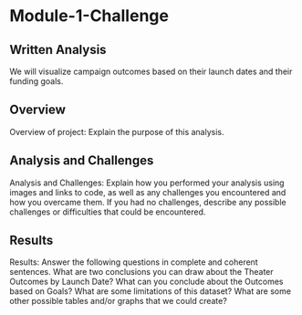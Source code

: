 # Module-1-Challenge
## Written Analysis
We will visualize campaign outcomes based on their launch dates and their funding goals.

## Overview
Overview of project: Explain the purpose of this analysis.

## Analysis and Challenges
Analysis and Challenges: 
Explain how you performed your analysis using images and links to code, as well as any challenges you encountered and how you overcame them. If you had no challenges, describe any possible challenges or difficulties that could be encountered.

## Results
Results: Answer the following questions in complete and coherent sentences.
What are two conclusions you can draw about the Theater Outcomes by Launch Date?
What can you conclude about the Outcomes based on Goals?
What are some limitations of this dataset?
What are some other possible tables and/or graphs that we could create?
